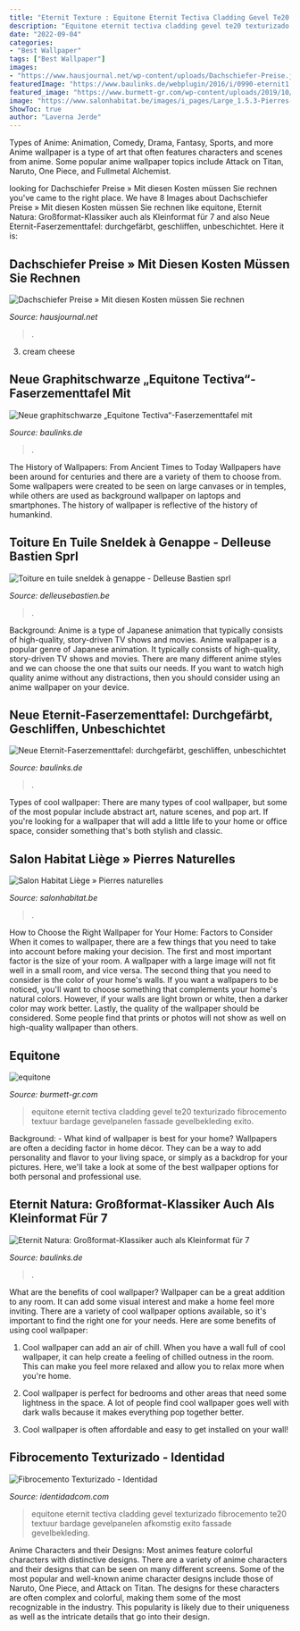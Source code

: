 ```yaml
---
title: "Eternit Texture : Equitone Eternit Tectiva Cladding Gevel Te20 Texturizado Fibrocemento Textuur Bardage Gevelpanelen Fassade Gevelbekleding Exito"
description: "Equitone eternit tectiva cladding gevel te20 texturizado fibrocemento textuur bardage gevelpanelen fassade gevelbekleding exito"
date: "2022-09-04"
categories:
- "Best Wallpaper"
tags: ["Best Wallpaper"]
images:
- "https://www.hausjournal.net/wp-content/uploads/Dachschiefer-Preise.jpg"
featuredImage: "https://www.baulinks.de/webplugin/2016/i/0990-eternit1.jpg"
featured_image: "https://www.burmett-gr.com/wp-content/uploads/2019/10/1EQUITONE-1024x591.jpg"
image: "https://www.salonhabitat.be/images/i_pages/Large_1.5.3-Pierres-naturelles.jpg"
ShowToc: true
author: "Laverna Jerde"
---
```



Types of Anime: Animation, Comedy, Drama, Fantasy, Sports, and more
Anime wallpaper is a type of art that often features characters and scenes from anime. Some popular anime wallpaper topics include Attack on Titan, Naruto, One Piece, and Fullmetal Alchemist.

	

		
looking for Dachschiefer Preise » Mit diesen Kosten müssen Sie rechnen you've came to the right place. We have 8 Images about Dachschiefer Preise » Mit diesen Kosten müssen Sie rechnen like equitone, Eternit Natura: Großformat-Klassiker auch als Kleinformat für 7 and also Neue Eternit-Faserzementtafel: durchgefärbt, geschliffen, unbeschichtet. Here it is:
		
    
## Dachschiefer Preise » Mit Diesen Kosten Müssen Sie Rechnen

<img loading=lazy src="https://www.hausjournal.net/wp-content/uploads/Dachschiefer-Preise.jpg" onerror="this.onerror=null;this.src='https://tse2.mm.bing.net/th?id=OIP.83PrNnLdqqAxMB2OiBwjwwHaE7&amp;pid=15.1';" alt="Dachschiefer Preise » Mit diesen Kosten müssen Sie rechnen">

_Source: hausjournal.net_

>. 

	

3. cream cheese 

    
## Neue Graphitschwarze „Equitone Tectiva“-Faserzementtafel Mit

<img loading=lazy src="https://www.baulinks.de/webplugin/2013/i/0221-eternit3.jpg" onerror="this.onerror=null;this.src='https://tse2.mm.bing.net/th?id=OIP.oBd9MBIYz3XerOD6WCE89wHaFg&amp;pid=15.1';" alt="Neue graphitschwarze „Equitone Tectiva“-Faserzementtafel mit">

_Source: baulinks.de_

>. 

	

The History of Wallpapers: From Ancient Times to Today
Wallpapers have been around for centuries and there are a variety of them to choose from. Some wallpapers were created to be seen on large canvases or in temples, while others are used as background wallpaper on laptops and smartphones. The history of wallpaper is reflective of the history of humankind.

    
## Toiture En Tuile Sneldek à Genappe - Delleuse Bastien Sprl

<img loading=lazy src="http://www.delleusebastien.be/pictures/cms/tuile-sneldek/sneldek-rood-vbashx.jpg" onerror="this.onerror=null;this.src='https://tse2.mm.bing.net/th?id=OIP.j-spIsWHvUIwF1tbTw_ZvwHaDN&amp;pid=15.1';" alt="Toiture en tuile sneldek à genappe - Delleuse Bastien sprl">

_Source: delleusebastien.be_

>. 

	

Background: Anime is a type of Japanese animation that typically consists of high-quality, story-driven TV shows and movies.
Anime wallpaper is a popular genre of Japanese animation. It typically consists of high-quality, story-driven TV shows and movies. There are many different anime styles and we can choose the one that suits our needs. If you want to watch high quality anime without any distractions, then you should consider using an anime wallpaper on your device.

    
## Neue Eternit-Faserzementtafel: Durchgefärbt, Geschliffen, Unbeschichtet

<img loading=lazy src="https://www.baulinks.de/webplugin/2012/i/0258-eternit1.jpg" onerror="this.onerror=null;this.src='https://tse4.mm.bing.net/th?id=OIP.etDaQ-hxDRhGmDEHGnPN3gHaD5&amp;pid=15.1';" alt="Neue Eternit-Faserzementtafel: durchgefärbt, geschliffen, unbeschichtet">

_Source: baulinks.de_

>. 

	

Types of cool wallpaper:
There are many types of cool wallpaper, but some of the most popular include abstract art, nature scenes, and pop art. If you're looking for a wallpaper that will add a little life to your home or office space, consider something that's both stylish and classic.

    
## Salon Habitat Liège » Pierres Naturelles

<img loading=lazy src="https://www.salonhabitat.be/images/i_pages/Large_1.5.3-Pierres-naturelles.jpg" onerror="this.onerror=null;this.src='https://tse2.mm.bing.net/th?id=OIP.RLt-IlNvrZOj_5a3iQ98XwHaF3&amp;pid=15.1';" alt="Salon Habitat Liège » Pierres naturelles">

_Source: salonhabitat.be_

>. 

	

How to Choose the Right Wallpaper for Your Home: Factors to Consider
When it comes to wallpaper, there are a few things that you need to take into account before making your decision. The first and most important factor is the size of your room. A wallpaper with a large image will not fit well in a small room, and vice versa. 
The second thing that you need to consider is the color of your home's walls. If you want a wallpapers to be noticed, you'll want to choose something that complements your home's natural colors. However, if your walls are light brown or white, then a darker color may work better. 
Lastly, the quality of the wallpaper should be considered. Some people find that prints or photos will not show as well on high-quality wallpaper than others.

    
## Equitone

<img loading=lazy src="https://www.burmett-gr.com/wp-content/uploads/2019/10/1EQUITONE-1024x591.jpg" onerror="this.onerror=null;this.src='https://tse4.mm.bing.net/th?id=OIP.sFrkh8ung0WCRM-P8HugegHaER&amp;pid=15.1';" alt="equitone">

_Source: burmett-gr.com_

>equitone eternit tectiva cladding gevel te20 texturizado fibrocemento textuur bardage gevelpanelen fassade gevelbekleding exito. 

	

Background: - What kind of wallpaper is best for your home?
Wallpapers are often a deciding factor in home décor. They can be a way to add personality and flavor to your living space, or simply as a backdrop for your pictures. Here, we'll take a look at some of the best wallpaper options for both personal and professional use.

    
## Eternit Natura: Großformat-Klassiker Auch Als Kleinformat Für 7

<img loading=lazy src="https://www.baulinks.de/webplugin/2016/i/0990-eternit1.jpg" onerror="this.onerror=null;this.src='https://tse4.mm.bing.net/th?id=OIP.wSHkDqLaAEqsIckcYBXtPwHaEq&amp;pid=15.1';" alt="Eternit Natura: Großformat-Klassiker auch als Kleinformat für 7">

_Source: baulinks.de_

>. 

	

What are the benefits of cool wallpaper?
Wallpaper can be a great addition to any room. It can add some visual interest and make a home feel more inviting. There are a variety of cool wallpaper options available, so it's important to find the right one for your needs. Here are some benefits of using cool wallpaper: 
1. Cool wallpaper can add an air of chill. When you have a wall full of cool wallpaper, it can help create a feeling of chilled outness in the room. This can make you feel more relaxed and allow you to relax more when you're home. 

2. Cool wallpaper is perfect for bedrooms and other areas that need some lightness in the space. A lot of people find cool wallpaper goes well with dark walls because it makes everything pop together better. 

3. Cool wallpaper is often affordable and easy to get installed on your wall!

    
## Fibrocemento Texturizado - Identidad

<img loading=lazy src="https://identidadcom.com/img/fibrocemento-texturizado/obras-construccion-arquitectura-instalacion/placas.jpg" onerror="this.onerror=null;this.src='https://tse3.mm.bing.net/th?id=OIP.sgm1GD_Q3V-JKApYZodX9gHaER&amp;pid=15.1';" alt="Fibrocemento Texturizado - Identidad">

_Source: identidadcom.com_

>equitone eternit tectiva cladding gevel texturizado fibrocemento te20 textuur bardage gevelpanelen afkomstig exito fassade gevelbekleding. 

	

Anime Characters and their Designs: Most animes feature colorful characters with distinctive designs.
There are a variety of anime characters and their designs that can be seen on many different screens. Some of the most popular and well-known anime character designs include those of Naruto, One Piece, and Attack on Titan. The designs for these characters are often complex and colorful, making them some of the most recognizable in the industry. This popularity is likely due to their uniqueness as well as the intricate details that go into their design.


